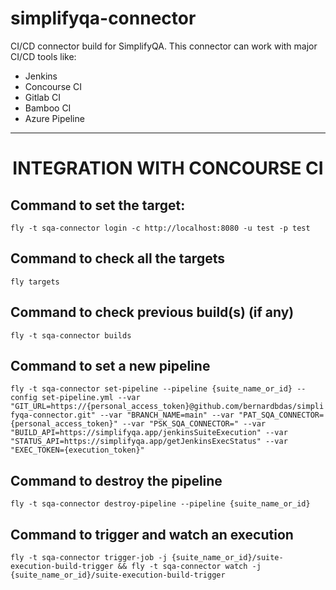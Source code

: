 # simplifyqa-connector
CI/CD connector build for SimplifyQA.
This connector can work with major CI/CD tools like:
  - Jenkins
  - Concourse CI
  - Gitlab CI
  - Bamboo CI
  - Azure Pipeline
<hr>   

<h1 style="text-align: center;">INTEGRATION WITH CONCOURSE CI</h1>

## Command to set the target:
```fly -t sqa-connector login -c http://localhost:8080 -u test -p test```

## Command to check all the targets
```fly targets```

## Command to check previous build(s) (if any)
```fly -t sqa-connector builds```

## Command to set a new pipeline
```fly -t sqa-connector set-pipeline --pipeline {suite_name_or_id} --config set-pipeline.yml --var "GIT_URL=https://{personal_access_token}@github.com/bernardbdas/simplifyqa-connector.git" --var "BRANCH_NAME=main" --var "PAT_SQA_CONNECTOR={personal_access_token}" --var "PSK_SQA_CONNECTOR=" --var "BUILD_API=https://simplifyqa.app/jenkinsSuiteExecution" --var "STATUS_API=https://simplifyqa.app/getJenkinsExecStatus" --var "EXEC_TOKEN={execution_token}"```

## Command to destroy the pipeline
```fly -t sqa-connector destroy-pipeline --pipeline {suite_name_or_id}```

## Command to trigger and watch an execution
```fly -t sqa-connector trigger-job -j {suite_name_or_id}/suite-execution-build-trigger && fly -t sqa-connector watch -j {suite_name_or_id}/suite-execution-build-trigger```
